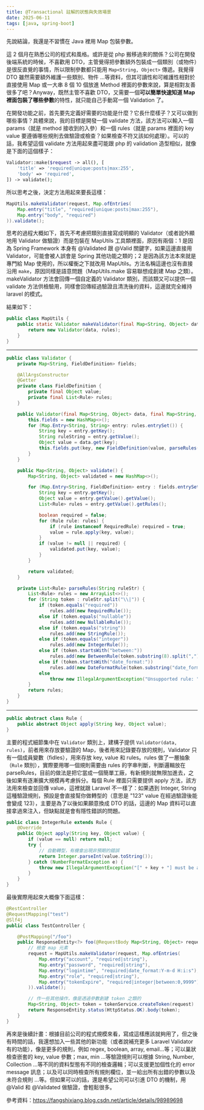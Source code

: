```yaml
---
title: @Transactional 註解的狀態與失效場景
date: 2025-06-11
tags: [java, spring-boot]
---
```


先說結論，我還是不習慣在 Java 裡用 Map 包裝參數。

這 2 個月在熟悉公司的程式和風格。或許是從 php 搬移過來的關係？公司在開發後端系統的時候，不喜歡用 DTO，主管覺得把參數額外包裝成一個類別（或物件）是很反直覺的事情，所以限制參數都只能用 `Map<String, Object>` 傳遞。我覺得 DTO 雖然需要額外維護一些類別、物件 ...等資料，但其可讀性和可維護性相對於直接使用 Map 或一大串 8 個 10 個放進 Method 裡面的參數來說，算是相對友善很多了吧？Anyway，既然主管不喜歡 DTO，又需要一個**可以簡單快速知道 Map 裡面包裝了哪些參數**的特性，就只能自己手動寫一個 Validation 了。

在開發功能之前，首先要先定義好需要的功能是什麼？它長什麼樣子？又可以做到哪些事情？具體來說，我的目標是開發一個 validate 方法，該方法可以輸入一個 params（就是 method 接收到的入參）和一個 rules（就是 params 裡面的 key value 要遵循哪些規則去做驗證或檢查？如果檢查不符又該如何處理）。可以的話，我希望這個 validate 方法用起來盡可能跟 php 的 validation 造型相似，就像是下面的這個樣子：

```php
Validator::make($request -> all(), [
    'title' => 'required|unique:posts|max:255',
    'body' => 'required',
]) -> validate();
```

所以思考之後，決定方法用起來要長這樣：

```Java
MapUtils.makeValidator(request, Map.ofEntries(
    Map.entry("title", "required|unique:posts|max:255"),
    Map.entry("body", "required")
)).validate();
```

思考的過程大概如下，首先不考慮把類別直接寫成明顯的 Validator（或者說外顯地用 Validator 做驗證）而是包裝在 MapUtils 工具類裡面，原因有兩個：1 是因為 Spring Framework 本身有 @Validated 跟 @Valid 關鍵字，如果這邊直接用 Validator，可能會被人誤會是 Spring 其他功能之類的；2 是因為該方法本來就是專門給 Map 使用的，所以權衡之下就改用 MapUtils。方法名稱這邊也沒有直接沿用 `make`，原因同樣是語意問題（MapUtils.make 容易聯想成創建 Map 之類）。makeValidator 方法會回傳一個自定義的 Validator 類別，而該類又可以提供一個 validate 方法供檢驗用，同樣會回傳經過驗證且清洗後的資料，這邊就完全維持 laravel 的模式。

結果如下：

```Java
public class MapUtils {
    public static Validator makeValidator(final Map<String, Object> data, final Map<String, String> rules) {
        return new Validator(data, rules);
    }
}
```

---

```Java
public class Validator {
    private Map<String, FieldDefinition> fields;

    @AllArgsConstructor
    @Getter
    private class FieldDefinition {
        private final Object value;
        private final List<Rule> rules;
    }

    public Validator(final Map<String, Object> data, final Map<String, String> rules) {
        this.fields = new HashMap<>();
        for (Map.Entry<String, String> entry: rules.entrySet()) {
            String key = entry.getKey();
            String ruleString = entry.getValue();
            Object value = data.get(key);
            this.fields.put(key, new FieldDefinition(value, parseRules(ruleString)));
        }
    }

    public Map<String, Object> validate() {
        Map<String, Object> validated = new HashMap<>();

        for (Map.Entry<String, FieldDefinition> entry : fields.entrySet()) {
            String key = entry.getKey();
            Object value = entry.getValue().getValue();
            List<Rule> rules = entry.getValue().getRules();

            boolean required = false;
            for (Rule rule: rules) {
                if (rule instanceof RequiredRule) required = true;
                value = rule.apply(key, value);
            }
            if (value != null || required) {
                validated.put(key, value);
            }
        }

        return validated;
    }

    private List<Rule> parseRules(String ruleStr) {
        List<Rule> rules = new ArrayList<>();
        for (String token : ruleStr.split("\\|")) {
            if (token.equals("required"))
                rules.add(new RequiredRule());
            else if (token.equals("nullable"))
                rules.add(new NullableRule());
            else if (token.equals("string"))
                rules.add(new StringRule());
            else if (token.equals("integer"))
                rules.add(new IntegerRule());
            else if (token.startsWith("between:"))
                rules.add(new BetweenRule(token.substring(8).split(",")));
            else if (token.startsWith("date_format:"))
                rules.add(new DateFormatRule(token.substring("date_format:".length())));
            else
                throw new IllegalArgumentException("Unsupported rule: " + token);
        }
        return rules;
    }
}
```

---

```Java
public abstract class Rule {
    public abstract Object apply(String key, Object value);
}
```

主要的程式細節集中在 `Validator` 類別上，建構子提供 `Validator(data, rules)`，前者用來存放要驗證的 Map，後者用來記錄要存放的規則，Validator 只有一個成員變數（fidles），用來存放 key, value 和 rules。rules 做了一層抽象（`Rule` 類別），實際要用哪一個規則需要由 rules 的字串判斷，判斷邏輯放在 parseRules，目前的做法是把它當成一個簡單工廠，有新規則就無限加進去，之後如果有逐漸擴大規模再考慮拆分。每個 Rule 裡面只需要提供 apply 方法，該方法用來檢查並回傳 value，這裡就跟 Laravel 不一樣了：如果遇到 Integer, String 這種驗證規則，預設是會直接幫你做轉型的（意思是 "123" value 在經過驗證後能會變成 123），主要是為了以後如果願意換成 DTO 的話，這邊的 Map 資料可以直接拿過來注入，但缺點就是會有隱性錯誤的問題。

```Java
public class IntegerRule extends Rule {
    @Override
    public Object apply(String key, Object value) {
        if (value == null) return null;
        try {
            // 自動轉型，有機會出現非預期的錯誤
            return Integer.parseInt(value.toString());
        } catch (NumberFormatException e) {
            throw new IllegalArgumentException("[" + key + "] must be an integer.");
        }
    }
}
```

最後實際用起來大概像下面這樣：

```Java
@RestController
@RequestMapping("test")
@Slf4j
public class TestController {

    @PostMapping("/foo")
    public ResponseEntity<?> foo(@RequestBody Map<String, Object> request) {
        // 檢查 map 元素
        request = MapUtils.makeValidator(request, Map.ofEntries(
            Map.entry("account", "required|string"),
            Map.entry("password", "required|string"),
            Map.entry("logintime", "required|date_format:Y-m-d H:i:s"),
            Map.entry("role", "required|string"),
            Map.entry("tokenExpire", "required|integer|between:0,9999")
        )).validate();

        // 作一些其他操作，像是透過參數創建 token 之類的
        Map<String, Object> token = tokenService.createToken(request)
        return ResponseEntity.status(HttpStatus.OK).body(token);
    }
}
```

再來是後續計畫：根據目前公司的程式規模來看，寫成這樣應該就夠用了，但之後有時間的話，我還想加入一些其他的新功能（或者說補充更多 Laravel Validator 有的功能），像是更多的規則，例如 regex, boolean, array, email...等；可以巢狀檢查嵌套的 key, value 參數；max, min ...等驗證規則可以根據 String, Number, Collection ...等不同的資料型態有不同的檢查邏輯；可以支援更加個性化的 error message 訊息；以及可以同時檢查所有規則欄位，並一給出所有出錯的參數以及未符合規則 ...等。但如果可以的話，還是希望公司可以引進 DTO 的機制，用 @Valid 和 @Validated 做驗證，會輕鬆很多。


參考資料：https://fangshixiang.blog.csdn.net/article/details/98989698